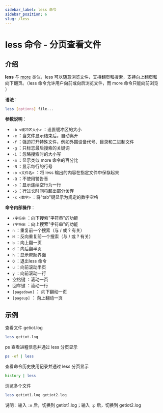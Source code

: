 ```yaml
---
sidebar_label: less 命令
sidebar_position: 6
slug: /less
---
```


# less 命令 - 分页查看文件



## 介绍

**less** 与 [more](/linux-command/more) 类似，less 可以随意浏览文件，支持翻页和搜索，支持向上翻页和向下翻页。（less 命令允许用户向前或向后浏览文件，而 more 命令只能向前浏览 ）

**语法**：

```bash
less [options] file...
```

**参数说明**：

- `-b <缓冲区大小>` ：设置缓冲区的大小
- `-e` ：当文件显示结束后，自动离开
- `-f` ：强迫打开特殊文件，例如外围设备代号、目录和二进制文件
- `-g` ：只标志最后搜索的关键词
- `-i` ：忽略搜索时的大小写
- `-m` ：显示类似 more 命令的百分比
- `-N` ：显示每行的行号
- `-o <文件名>` ：将 less 输出的内容在指定文件中保存起来
- `-Q` ：不使用警告音
- `-s` ：显示连续空行为一行
- `-S` ：行过长时间将超出部分舍弃
- `-x <数字>` ：将"tab"键显示为规定的数字空格

**命令内部操作**：

- `/字符串` ：向下搜索"字符串"的功能
- `?字符串` ：向上搜索"字符串"的功能
- `n` ：重复前一个搜索（与 / 或 ? 有关）
- `N` ：反向重复前一个搜索（与 / 或 ? 有关）
- `b` ：向上翻一页
- `d` ：向后翻半页
- `h` ：显示帮助界面
- `Q` ：退出less 命令
- `u` ：向前滚动半页
- `y` ：向前滚动一行
- 空格键 ：滚动一页
- 回车键 ：滚动一行
- `[pagedown]` ： 向下翻动一页
- `[pageup]` ： 向上翻动一页



## 示例

查看文件 getiot.log

```bash
less getiot.log
```

ps 查看进程信息并通过 less 分页显示

```bash
ps -ef | less
```

查看命令历史使用记录并通过 less 分页显示

```bash
history | less
```

浏览多个文件

```bash
less getiot1.log getiot2.log
```

说明：输入 `:n` 后，切换到 getiot1.log；输入 `:p` 后，切换到 getiot2.log